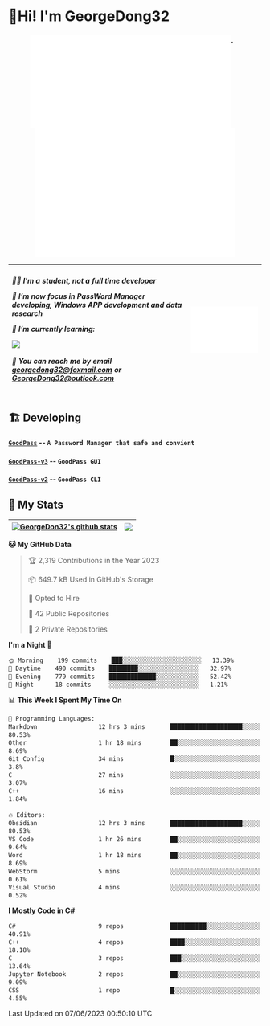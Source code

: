 # 👋Hi! I'm GeorgeDong32
<p align="center">
  <a href="#">
    <img width="400" align="top" src="https://github.com/GeorgeDong32/GeorgeDong32/blob/main/metrics.classic.svg" />
  </a>
  &emsp;
  <a href="#">
    <img width="400" align="top" src="https://github.com/GeorgeDong32/GeorgeDong32/blob/main/metrics.achievements.svg" />
  </a>
</p>

| <h5 align="left"> <p>🧑‍🎓 I'm a student, not a full time developer</p> <p>👀 I’m now focus in PassWord Manager developing, Windows APP development and data research</p> <p>📖 I’m currently learning:</p> <p><img height="28" src="https://skillicons.dev/icons?i=cs,c,cpp,matlab,cmake,py,dotnet,unity" /></p> <p>💬 You can reach me by email georgedong32@foxmail.com or GeorgeDong32@outlook.com</p></h5> | <img width="450" alt="my-commit-calendar" src="https://github.com/GeorgeDong32/GeorgeDong32/blob/main/metrics.plugin.isocalendar.svg" > |
| ------------- | ------------- |

## 🏗️ Developing
#### [`GoodPass`](https://github.com/GeorgeDong32/GoodPass) -- `A Password Manager that safe and convient`
#### [`GoodPass-v3`](https://github.com/GeorgeDong32/GoodPass-v3) -- `GoodPass GUI`
#### [`GoodPass-v2`](https://github.com/GeorgeDong32/GoodPass-v2) -- `GoodPass CLI`

## 🚀 My Stats

| <a href="https://github.com/GeorgeDong32/github-readme-stats"><img align="center" src="https://github-readme-stats-one-topaz-92.vercel.app/api?username=GeorgeDong32&show_icons=true&bg_color=45,34558b,FFFFFF&title_color=FFFFFF&icon_color=F5DF4D&hide_border=1" alt="GeorgeDon32's github stats" /></a> | <a href="https://github.com/GeorgeDong32/github-readme-stats"><img align="center" height="192" src="https://github-readme-stats-one-topaz-92.vercel.app/api/top-langs/?username=GeorgeDong32&layout=compact&bg_color=45,FFFFFF,34558b&title_color=555555&hide_border=1&langs_count=7" /></a> |
| ------------- | ------------- |


<!--START_SECTION:waka-->
**🐱 My GitHub Data** 

> 🏆 2,319 Contributions in the Year 2023
 > 
> 📦 649.7 kB Used in GitHub's Storage 
 > 
> 💼 Opted to Hire
 > 
> 📜 42 Public Repositories 
 > 
> 🔑 2 Private Repositories  
 > 
**I'm a Night 🦉** 

```text
🌞 Morning    199 commits    ███░░░░░░░░░░░░░░░░░░░░░░   13.39% 
🌆 Daytime    490 commits    ████████░░░░░░░░░░░░░░░░░   32.97% 
🌃 Evening    779 commits    █████████████░░░░░░░░░░░░   52.42% 
🌙 Night      18 commits     ░░░░░░░░░░░░░░░░░░░░░░░░░   1.21%

```


📊 **This Week I Spent My Time On** 

```text
💬 Programming Languages: 
Markdown                 12 hrs 3 mins       ████████████████████░░░░░   80.53% 
Other                    1 hr 18 mins        ██░░░░░░░░░░░░░░░░░░░░░░░   8.69% 
Git Config               34 mins             █░░░░░░░░░░░░░░░░░░░░░░░░   3.8% 
C                        27 mins             ░░░░░░░░░░░░░░░░░░░░░░░░░   3.07% 
C++                      16 mins             ░░░░░░░░░░░░░░░░░░░░░░░░░   1.84%

🔥 Editors: 
Obsidian                 12 hrs 3 mins       ████████████████████░░░░░   80.53% 
VS Code                  1 hr 26 mins        ██░░░░░░░░░░░░░░░░░░░░░░░   9.64% 
Word                     1 hr 18 mins        ██░░░░░░░░░░░░░░░░░░░░░░░   8.69% 
WebStorm                 5 mins              ░░░░░░░░░░░░░░░░░░░░░░░░░   0.61% 
Visual Studio            4 mins              ░░░░░░░░░░░░░░░░░░░░░░░░░   0.52%

```

**I Mostly Code in C#** 

```text
C#                       9 repos             ██████████░░░░░░░░░░░░░░░   40.91% 
C++                      4 repos             ████░░░░░░░░░░░░░░░░░░░░░   18.18% 
C                        3 repos             ███░░░░░░░░░░░░░░░░░░░░░░   13.64% 
Jupyter Notebook         2 repos             ██░░░░░░░░░░░░░░░░░░░░░░░   9.09% 
CSS                      1 repo              █░░░░░░░░░░░░░░░░░░░░░░░░   4.55%

```



 Last Updated on 07/06/2023 00:50:10 UTC
<!--END_SECTION:waka-->

